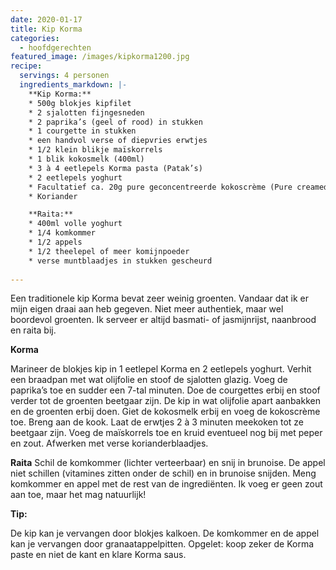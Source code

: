 ```yaml
---
date: 2020-01-17
title: Kip Korma
categories:
  - hoofdgerechten
featured_image: /images/kipkorma1200.jpg
recipe:
  servings: 4 personen
  ingredients_markdown: |-
    **Kip Korma:**
    * 500g blokjes kipfilet
    * 2 sjalotten fijngesneden  
    * 2 paprika’s (geel of rood) in stukken
    * 1 courgette in stukken
    * een handvol verse of diepvries erwtjes
    * 1/2 klein blikje maïskorrels
    * 1 blik kokosmelk (400ml)
    * 3 à 4 eetlepels Korma pasta (Patak’s)
    * 2 eetlepels yoghurt
    * Facultatief ca. 20g pure geconcentreerde kokoscrème (Pure creamed coconut)     * Koriander

    **Raita:**
    * 400ml volle yoghurt
    * 1/4 komkommer 
    * 1/2 appels 
    * 1/2 theelepel of meer komijnpoeder
    * verse muntblaadjes in stukken gescheurd
 
---
```

Een traditionele kip Korma  bevat zeer weinig groenten. Vandaar dat ik er mijn eigen draai aan heb gegeven. Niet meer authentiek, maar wel boordevol groenten.
Ik serveer er altijd basmati- of jasmijnrijst, naanbrood en raita bij. 


<!--more-->
**Korma**

Marineer de blokjes kip in 1 eetlepel Korma en 2 eetlepels yoghurt.
Verhit een braadpan met wat olijfolie en stoof de sjalotten glazig.
Voeg de paprika’s toe en sudder een 7-tal minuten. Doe de courgettes erbij en stoof verder tot de groenten beetgaar zijn.
De kip in wat olijfolie apart aanbakken en de groenten erbij doen.
Giet de kokosmelk erbij en voeg de kokoscrème toe.
Breng aan de kook. Laat de erwtjes 2 à 3 minuten  meekoken tot ze beetgaar zijn.
Voeg de maïskorrels toe en kruid eventueel nog bij met peper en zout.
Afwerken met verse korianderblaadjes.

**Raita**
Schil de komkommer (lichter verteerbaar) en snij in brunoise.
De appel niet schillen (vitamines zitten onder de schil) en in brunoise snijden.
Meng komkommer en appel met de rest van de ingrediënten.
Ik voeg er geen zout aan toe, maar het mag natuurlijk!

<b>Tip:</b>

De kip kan je vervangen door blokjes kalkoen.
De komkommer en de appel kan je vervangen door granaatappelpitten.
Opgelet: koop zeker de Korma paste en niet de kant en klare Korma saus.

